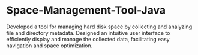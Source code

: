 # Space-Management-Tool-Java
Developed a tool for managing hard disk space by collecting and analyzing file and directory metadata. Designed an intuitive user interface to efficiently display and manage the collected data, facilitating easy navigation and space optimization.
